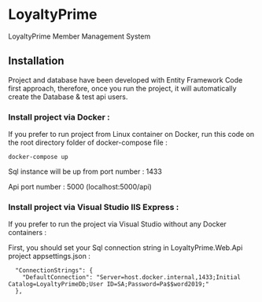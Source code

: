 # LoyaltyPrime
LoyaltyPrime Member Management System

## Installation

Project and database have been developed with Entity Framework Code first approach, therefore, once you run the project, it will automatically create the Database & test api users.

### Install project via Docker : 
If you prefer to run project from Linux container on Docker, run this code on the root directory folder of docker-compose file : 

```
docker-compose up
```
Sql instance will be up from port number : 1433

Api port number : 5000  (localhost:5000/api)


### Install project via Visual Studio IIS Express : 
If you prefer to run the project via Visual Studio without any Docker containers : 

First, you should set your Sql connection string in
LoyaltyPrime.Web.Api project appsettings.json : 

```
  "ConnectionStrings": {
    "DefaultConnection": "Server=host.docker.internal,1433;Initial Catalog=LoyaltyPrimeDb;User ID=SA;Password=Pa$$word2019;"
  },
```
